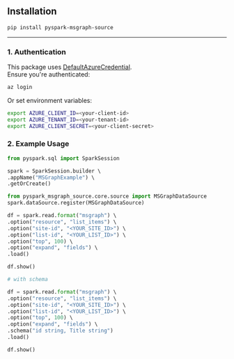 ## Installation

```bash
pip install pyspark-msgraph-source
```

---

### 1. Authentication

This package uses [DefaultAzureCredential](https://learn.microsoft.com/en-us/python/api/overview/azure/identity-readme?view=azure-python#defaultazurecredential).  
Ensure you're authenticated:

```bash
az login
```

Or set environment variables:
```bash
export AZURE_CLIENT_ID=<your-client-id>
export AZURE_TENANT_ID=<your-tenant-id>
export AZURE_CLIENT_SECRET=<your-client-secret>
```

### 2. Example Usage

```python
from pyspark.sql import SparkSession

spark = SparkSession.builder \ 
.appName("MSGraphExample") \ 
.getOrCreate()

from pyspark_msgraph_source.core.source import MSGraphDataSource
spark.dataSource.register(MSGraphDataSource)

df = spark.read.format("msgraph") \ 
.option("resource", "list_items") \ 
.option("site-id", "<YOUR_SITE_ID>") \ 
.option("list-id", "<YOUR_LIST_ID>") \ 
.option("top", 100) \ 
.option("expand", "fields") \ 
.load()

df.show()

# with schema

df = spark.read.format("msgraph") \ 
.option("resource", "list_items") \ 
.option("site-id", "<YOUR_SITE_ID>") \ 
.option("list-id", "<YOUR_LIST_ID>") \ 
.option("top", 100) \ 
.option("expand", "fields") \ 
.schema("id string, Title string")
.load()

df.show()


```
